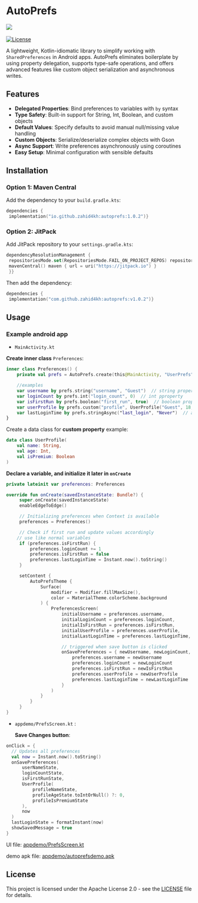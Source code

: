 # AutoPrefs

[![](https://jitpack.io/v/zahid4kh/autoprefs.svg)](https://jitpack.io/#zahid4kh/autoprefs)  
[](https://central.sonatype.com/artifact/io.github.zahid4kh/autoprefs)  
[![License](https://img.shields.io/badge/License-Apache_2.0-blue.svg)](https://opensource.org/licenses/Apache-2.0)

A lightweight, Kotlin-idiomatic library to simplify working with `SharedPreferences` in Android apps. AutoPrefs eliminates boilerplate by using property delegation, supports type-safe operations, and offers advanced features like custom object serialization and asynchronous writes.

## Features

- **Delegated Properties**: Bind preferences to variables with `by` syntax
- **Type Safety**: Built-in support for String, Int, Boolean, and custom objects
- **Default Values**: Specify defaults to avoid manual null/missing value handling
- **Custom Objects**: Serialize/deserialize complex objects with Gson
- **Async Support**: Write preferences asynchronously using coroutines
- **Easy Setup**: Minimal configuration with sensible defaults

## Installation

### Option 1: Maven Central

Add the dependency to your `build.gradle.kts`:

```kotlin
dependencies {  
 implementation("io.github.zahid4kh:autoprefs:1.0.2")}  
```

### Option 2: JitPack

Add JitPack repository to your `settings.gradle.kts`:

```kotlin
dependencyResolutionManagement {  
 repositoriesMode.set(RepositoriesMode.FAIL_ON_PROJECT_REPOS) repositories {  
 mavenCentral() maven { url = uri("https://jitpack.io") }  
 }}  
```

Then add the dependency:

```kotlin
dependencies {  
 implementation("com.github.zahid4kh:autoprefs:v1.0.2")}  
```

## Usage

### Example android app

- `MainActivity.kt`

**Create inner class** `Preferences`:

```kotlin
inner class Preferences() {  
    private val prefs = AutoPrefs.create(this@MainActivity, "UserPrefs")  

    //examples
    var username by prefs.string("username", "Guest")  // string property
    var loginCount by prefs.int("login_count", 0)  // int pproperty
    var isFirstRun by prefs.boolean("first_run", true)  // boolean property
    var userProfile by prefs.custom("profile", UserProfile("Guest", 18, false), UserProfile::class.java)  // custom property
    var lastLoginTime by prefs.stringAsync("last_login", "Never")  // async property
}
```

Create a data class for **custom property** example:

```kotlin
data class UserProfile(
    val name: String,
    val age: Int,
    val isPremium: Boolean
)
```

**Declare a variable, and initialize it later in `onCreate`**

```kotlin
private lateinit var preferences: Preferences
```

```kotlin
override fun onCreate(savedInstanceState: Bundle?) {
     super.onCreate(savedInstanceState)
     enableEdgeToEdge()

     // Initializing preferences when Context is available
     preferences = Preferences()

     // Check if first run and update values accordingly
    // use like normal variables
     if (preferences.isFirstRun) {
         preferences.loginCount += 1
         preferences.isFirstRun = false
         preferences.lastLoginTime = Instant.now().toString()
     }

     setContent {
         AutoPrefsTheme {
             Surface(
                 modifier = Modifier.fillMaxSize(),
                 color = MaterialTheme.colorScheme.background
             ) {
                 PreferencesScreen(
                     initialUsername = preferences.username,
                     initialLoginCount = preferences.loginCount,
                     initialIsFirstRun = preferences.isFirstRun,
                     initialUserProfile = preferences.userProfile,
                     initialLastLoginTime = preferences.lastLoginTime,

                     // triggered when save button is clicked
                     onSavePreferences = { newUsername, newLoginCount, newIsFirstRun, newUserProfile, newLastLoginTime ->
                         preferences.username = newUsername
                         preferences.loginCount = newLoginCount
                         preferences.isFirstRun = newIsFirstRun
                         preferences.userProfile = newUserProfile
                         preferences.lastLoginTime = newLastLoginTime 
                     }
                 ) 
             } 
         } 
     } 
}
```

- `appdemo/PrefsScreen.kt` :

  **Save Changes button**:

```kotlin
onClick = {
  // Updates all preferences
  val now = Instant.now().toString()
  onSavePreferences(
      userNameState,
      loginCountState,
      isFirstRunState,
      UserProfile(
          profileNameState,
          profileAgeState.toIntOrNull() ?: 0,
          profileIsPremiumState
      ),
      now
  )
  lastLoginState = formatInstant(now)
  showSavedMessage = true
}
```



UI file: [appdemo/PrefsScreen.kt](appdemo/PrefsScreen.kt)

demo apk file: [appdemo/autoprefsdemo.apk](appdemo/autoprefsdemo.apk)



## License

This project is licensed under the Apache License 2.0 - see the [LICENSE](LICENSE) file for details.